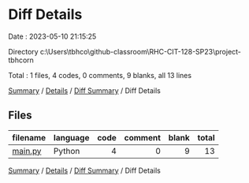 # Diff Details

Date : 2023-05-10 21:15:25

Directory c:\\Users\\tbhco\\github-classroom\\RHC-CIT-128-SP23\\project-tbhcorn

Total : 1 files,  4 codes, 0 comments, 9 blanks, all 13 lines

[Summary](results.md) / [Details](details.md) / [Diff Summary](diff.md) / Diff Details

## Files
| filename | language | code | comment | blank | total |
| :--- | :--- | ---: | ---: | ---: | ---: |
| [main.py](/main.py) | Python | 4 | 0 | 9 | 13 |

[Summary](results.md) / [Details](details.md) / [Diff Summary](diff.md) / Diff Details